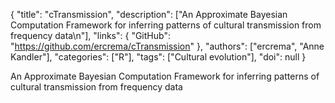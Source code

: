 {
  "title": "cTransmission",
  "description": ["An Approximate Bayesian Computation Framework for inferring patterns of cultural transmission from frequency data\n"],
  "links": {
    "GitHub": "https://github.com/ercrema/cTransmission"
  },
  "authors": ["ercrema", "Anne Kandler"],
  "categories": ["R"],
  "tags": ["Cultural evolution"],
  "doi": null
}

<!-- Generated by csv2md.R – do not edit by hand -->

An Approximate Bayesian Computation Framework for inferring patterns of cultural transmission from frequency data
